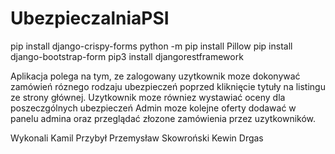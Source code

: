 # UbezpieczalniaPSI

pip install django-crispy-forms
python -m pip install Pillow
pip install django-bootstrap-form
pip3 install djangorestframework

Aplikacja polega na tym, ze zalogowany uzytkownik moze dokonywać zamówień róznego rodzaju ubezpieczeń poprzed kliknięcie tytuły na listingu ze strony głównej.
Uzytkownik moze równiez wystawiać oceny dla poszeczgólnych ubezpieczeń
Admin moze kolejne oferty dodawać w panelu admina oraz przeglądać złozone zamówienia przez uzytkowników.

Wykonali
Kamil Przybył
Przemysław Skowroński
Kewin Drgas

